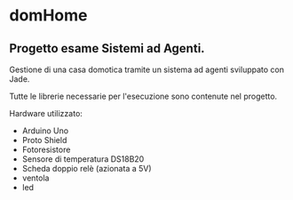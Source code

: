 # domHome #
## Progetto esame Sistemi ad Agenti. ##

Gestione di una casa domotica tramite un sistema ad agenti sviluppato con Jade.

Tutte le librerie necessarie per l'esecuzione sono contenute nel progetto.

Hardware utilizzato:
- Arduino Uno
- Proto Shield
- Fotoresistore
- Sensore di temperatura DS18B20
- Scheda doppio relè (azionata a 5V)
- ventola
- led